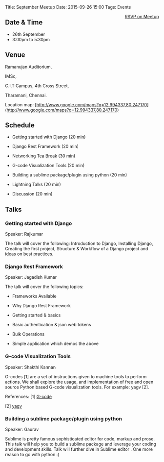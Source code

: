 Title: September Meetup Date: 2015-09-26 15:00 Tags: Events

<a style="float:right;" class="pure-button"
href="http://www.meetup.com/Chennaipy/events/225071826/" target="_blank"><i
class="fa fa-check-square-o"></i> RSVP on Meetup</a>

## Date & Time
   * 26th September
   * 3:00pm to 5:30pm

## Venue 

Ramanujan Auditorium,

IMSc, 

C.I.T Campus, 4th Cross Street,

Tharamani, Chennai.

Location map: [http://www.google.com/maps?q=12.994337,80.247170](http://www.google.com/maps?q=12.994337,80.247170)


## Schedule

* Getting started with Django (20 min)

* Django Rest Framework (20 min)

* Networking Tea Break (30 min)

* G-code Visualization Tools (20 min)

* Building a sublime package/plugin using python (20 min)

* Lightning Talks (20 min)

* Discussion (20 min)

## Talks

### Getting started with Django

Speaker: Rajkumar

The talk will cover the following: Introduction to Django, Installing Django,
Creating the first project, Structure & Workflow of a Django project and ideas
on best practices.

### Django Rest Framework

Speaker: Jagadish Kumar

The talk will cover the following topics:

* Frameworks Available

* Why Django Rest Framework

* Getting started & basics

* Basic authentication & json web tokens

* Bulk Operations

* Simple application which demos the above

### G-code Visualization Tools

Speaker: Shakthi Kannan

G-codes [1] are a set of instructions given to machine  tools to perform
actions. We shall explore the usage, and  implementation of free and open
source Python based G-code visualization tools. For example: yagv [2].

References: 
[1] [G-code](https://en.wikipedia.org/wiki/G-code)

[2] [yagv](https://github.com/jonathanwin/yagv)


### Building a sublime package/plugin using python

Speaker: Gaurav

Sublime is pretty famous sophisticated editor for code, markup and prose. This
talk will help you to build a sublime package and leverage your coding and
development skills. Talk will further dive in Sublime editor . One more reason
to go with python :)
